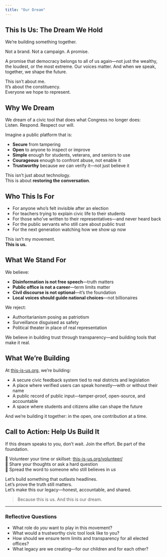 ```yaml
---
title: "Our Dream"
---
```


## This Is Us: The Dream We Hold

We’re building something together.

Not a brand. Not a campaign. A promise.

A promise that democracy belongs to all of us again—not just the wealthy, the loudest, or the most extreme. Our voices matter. And when we speak, together, we shape the future.

This isn’t about me.  
It’s about the constituency.  
Everyone we hope to represent.

## Why We Dream

We dream of a civic tool that does what Congress no longer does:  
Listen. Respond. Respect our will.

Imagine a public platform that is:

- **Secure** from tampering  
- **Open** to anyone to inspect or improve  
- **Simple** enough for students, veterans, and seniors to use  
- **Courageous** enough to confront abuse, not enable it  
- **Trustworthy** because *we* can verify it—not just believe it

This isn’t just about technology.  
This is about **restoring the conversation**.

## Who This Is For

- For anyone who’s felt invisible after an election  
- For teachers trying to explain civic life to their students  
- For those who’ve written to their representatives—and never heard back  
- For the public servants who still care about public trust  
- For the next generation watching how we show up now

This isn’t my movement.  
**This is us.**

## What We Stand For

We believe:

- **Disinformation is not free speech**—truth matters  
- **Public office is not a career**—term limits matter  
- **Civil discourse is not optional**—it’s the foundation  
- **Local voices should guide national choices**—not billionaires  

We reject:

- Authoritarianism posing as patriotism  
- Surveillance disguised as safety  
- Political theater in place of real representation  

We believe in building trust through transparency—and building tools that make it real.

## What We’re Building

At [this-is-us.org](https://this-is-us.org), we’re building:

- A secure civic feedback system tied to real districts and legislation  
- A place where verified users can speak honestly—with or without their name  
- A public record of public input—tamper-proof, open-source, and accountable  
- A space where students and citizens alike can shape the future  

And we’re building it together: in the open, one contribution at a time.

## Call to Action: Help Us Build It

If this dream speaks to you, don’t wait. Join the effort. Be part of the foundation.

🔧 Volunteer your time or skillset: [this-is-us.org/volunteer/](https://this-is-us.org/volunteer/)  
🧠 Share your thoughts or ask a hard question  
📣 Spread the word to someone who still believes in *us*

Let’s build something that outlasts headlines.  
Let’s prove the truth still matters.  
Let’s make this our legacy—honest, accountable, and shared.

> Because this is us. And this is our dream.

---

### Reflective Questions

- What role do *you* want to play in this movement?
- What would a trustworthy civic tool look like to you?
- How should we ensure term limits and transparency for all elected offices?
- What legacy are we creating—for our children and for each other?
